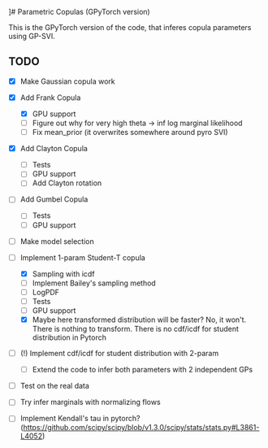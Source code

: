]# Parametric Copulas (GPyTorch version)

This is the GPyTorch version of the code, that inferes copula parameters using GP-SVI.

## TODO

- [x] Make Gaussian copula work
- [x] Add Frank Copula
	- [x] GPU support
	- [ ] Figure out why for very high theta -> inf log marginal likelihood
	- [ ] Fix mean_prior (it overwrites somewhere around pyro SVI) 
- [x] Add Clayton Copula
	- [ ] Tests
	- [ ] GPU support
	- [ ] Add Clayton rotation
- [ ] Add Gumbel Copula
	- [ ] Tests
	- [ ] GPU support
- [ ] Make model selection
- [ ] Implement 1-param Student-T copula
	- [x] Sampling with icdf
	- [ ] Implement Bailey's sampling method
	- [ ] LogPDF
	- [ ] Tests
	- [ ] GPU support
	- [x] Maybe here transformed distribution will be faster?
		No, it won't. There is nothing to transform. There is no cdf/icdf for student distribution in Pytorch
- [ ] (!) Implement cdf/icdf for student distribution with 2-param
	- [ ] Extend the code to infer both parameters with 2 independent GPs
- [ ] Test on the real data
- [ ] Try infer marginals with normalizing flows 
- [ ] Implement Kendall's tau in pytorch? (https://github.com/scipy/scipy/blob/v1.3.0/scipy/stats/stats.py#L3861-L4052)

